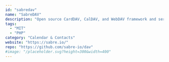 ```yaml
---
id: "sabredav"
name: "SabreDAV"
description: "Open source CardDAV, CalDAV, and WebDAV framework and server."
tags:
  - "MIT"
  - "PHP"
category: "Calendar & Contacts"
website: "https://sabre.io/"
repo: "https://github.com/sabre-io/dav"
#image: "/placeholder.svg?height=300&width=400"
---
```


